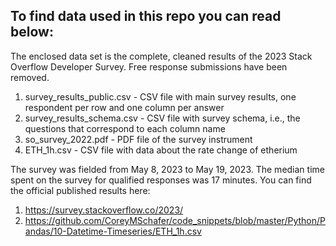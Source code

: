 ## To find data used in this repo you can read below:

The enclosed data set is the complete, cleaned results of the 2023 Stack Overflow Developer Survey. Free response submissions have been removed.
1. survey_results_public.csv - CSV file with main survey results, one respondent per row and one column per answer
2. survey_results_schema.csv - CSV file with survey schema, i.e., the questions that correspond to each column name
3. so_survey_2022.pdf - PDF file of the survey instrument
4. ETH_1h.csv - CSV file with data about the rate change of etherium

The survey was fielded from May 8, 2023 to May 19, 2023. The median time spent on the survey for qualified responses was 17 minutes.
You can find the official published results here:

1. https://survey.stackoverflow.co/2023/
2. https://github.com/CoreyMSchafer/code_snippets/blob/master/Python/Pandas/10-Datetime-Timeseries/ETH_1h.csv
